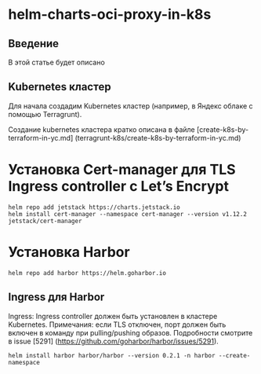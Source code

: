# helm-charts-oci-proxy-in-k8s

## Введение
В этой статье будет описано

## Kubernetes кластер
Для начала создадим Kubernetes кластер (например, в Яндекс облаке с помощью Terragrunt).

Создание kubernetes кластера кратко описана в файле [create-k8s-by-terraform-in-yc.md]
(terragrunt-k8s/create-k8s-by-terraform-in-yc.md)

# Установка Cert-manager для TLS Ingress controller c Let’s Encrypt
```shell
helm repo add jetstack https://charts.jetstack.io
helm install cert-manager --namespace cert-manager --version v1.12.2 jetstack/cert-manager
```

# Установка Harbor
```shell
helm repo add harbor https://helm.goharbor.io
```

## Ingress для Harbor
Ingress: Ingress controller должен быть установлен в кластере Kubernetes. Примечания: если TLS отключен, 
порт должен быть включен в команду при pulling/pushing образов. Подробности смотрите в issue [5291]
(https://github.com/goharbor/harbor/issues/5291).

```shell
helm install harbor harbor/harbor --version 0.2.1 -n harbor --create-namespace
```